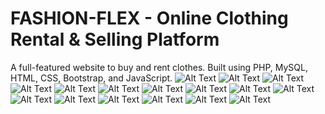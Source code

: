 # FASHION-FLEX - Online Clothing Rental & Selling Platform
A full-featured website to buy and rent clothes. Built using PHP, MySQL, HTML, CSS, Bootstrap, and JavaScript.
![Alt Text](https://raw.githubusercontent.com/KEERTI930/FASHION-FLEX-Online-Clothing-Rental-Selling-Platform/37d3b87b2ffcea031bd4e8f29264842e0686e16a/login.png)
![Alt Text](https://raw.githubusercontent.com/KEERTI930/FASHION-FLEX-Online-Clothing-Rental-Selling-Platform/1e54b7c1447d2dfe2faefff5b4d71c0efb44b6ae/signup.png)
![Alt Text](https://github.com/KEERTI930/FASHION-FLEX-Online-Clothing-Rental-Selling-Platform/blob/main/Screenshot%20(95).png?raw=true)
![Alt Text](https://github.com/KEERTI930/FASHION-FLEX-Online-Clothing-Rental-Selling-Platform/blob/main/Screenshot%20(96).png?raw=true)
![Alt Text](https://github.com/KEERTI930/FASHION-FLEX-Online-Clothing-Rental-Selling-Platform/blob/main/Screenshot%20(123).png?raw=true)
![Alt Text](https://github.com/KEERTI930/FASHION-FLEX-Online-Clothing-Rental-Selling-Platform/blob/main/Screenshot%20(99).png?raw=true)
![Alt Text](https://github.com/KEERTI930/FASHION-FLEX-Online-Clothing-Rental-Selling-Platform/blob/main/Screenshot%20(100).png?raw=true)
![Alt Text](https://github.com/KEERTI930/FASHION-FLEX-Online-Clothing-Rental-Selling-Platform/blob/main/Screenshot%20(103).png?raw=true)
![Alt Text](https://github.com/KEERTI930/FASHION-FLEX-Online-Clothing-Rental-Selling-Platform/blob/main/Screenshot%20(105).png?raw=true)
![Alt Text](https://github.com/KEERTI930/FASHION-FLEX-Online-Clothing-Rental-Selling-Platform/blob/main/Screenshot%20(107).png?raw=true)
![Alt Text](https://github.com/KEERTI930/FASHION-FLEX-Online-Clothing-Rental-Selling-Platform/blob/main/Screenshot%20(109).png?raw=true)
![Alt Text](https://github.com/KEERTI930/FASHION-FLEX-Online-Clothing-Rental-Selling-Platform/blob/main/Screenshot%20(118).png?raw=true)
![Alt Text](https://github.com/KEERTI930/FASHION-FLEX-Online-Clothing-Rental-Selling-Platform/blob/main/Screenshot%20(119).png?raw=true)
![Alt Text](https://github.com/KEERTI930/FASHION-FLEX-Online-Clothing-Rental-Selling-Platform/blob/main/Screenshot%20(124).png?raw=true)
![Alt Text](https://github.com/KEERTI930/FASHION-FLEX-Online-Clothing-Rental-Selling-Platform/blob/main/Screenshot%20(132).png?raw=true)
![Alt Text](https://github.com/KEERTI930/FASHION-FLEX-Online-Clothing-Rental-Selling-Platform/blob/main/Screenshot%20(130).png?raw=true)
